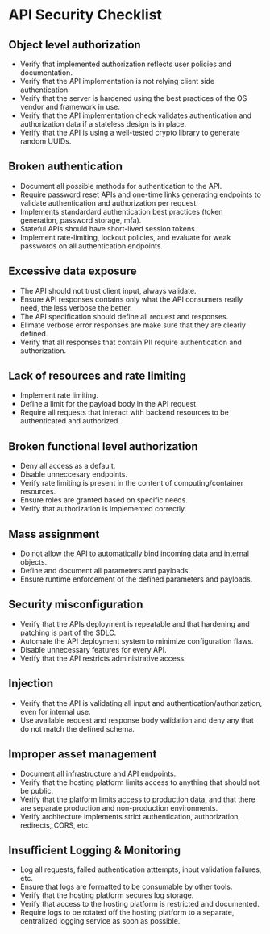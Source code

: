 # API Security Checklist

## Object level authorization

- Verify that implemented authorization reflects user policies and documentation.
- Verify that the API implementation is not relying client side authentication.
- Verify that the server is hardened using the best practices of the OS vendor and framework in use.
- Verify that the API implementation check validates authentication and authorization data if a stateless design is in place.
- Verify that the API is using a well-tested crypto library to generate random UUIDs.

## Broken authentication

- Document all possible methods for authentication to the API.
- Require password reset APIs and one-time links generating endpoints to validate authentication and authorization per request.
- Implements standardard authentication best practices (token generation, password storage, mfa).
- Stateful APIs should have short-lived session tokens.
- Implement rate-limiting, lockout policies, and evaluate for weak passwords on all authentication endpoints.

## Excessive data exposure

- The API should not trust client input, always validate.
- Ensure API responses contains only what the API consumers really need, the less verbose the better.
- The API specification should define all request and responses.
- Elimate verbose error responses are make sure that they are clearly defined.
- Verify that all responses that contain PII require authentication and authorization.

## Lack of resources and rate limiting

- Implement rate limiting.
- Define a limit for the payload body in the API request.
- Require all requests that interact with backend resources to be authenticated and authorized.

## Broken functional level authorization

- Deny all access as a default.
- Disable unneccesary endpoints.
- Verify rate limiting is present in the content of computing/container resources.
- Ensure roles are granted based on specific needs.
- Verify that authorization is implemented correctly.

## Mass assignment

- Do not allow the API to automatically bind incoming data and internal
objects.
- Define and document all parameters and payloads.
- Ensure runtime enforcement of the defined parameters and payloads.

## Security misconfiguration
- Verify that the APIs deployment is repeatable and that hardening and patching is part of the SDLC.
- Automate the API deployment system to minimize configuration flaws.
- Disable unnecessary features for every API.
- Verify that the API restricts administrative access.

## Injection

- Verify that the API is validating all input and authentication/authorization, even for internal use.
- Use available request and response body validation and deny any that do not match the defined schema.

## Improper asset management

- Document all infrastructure and API endpoints.
- Verify that the hosting platform limits access to anything that should not be public.
- Verify that the platform limits access to production data, and that there are separate production and non-production environments.
- Verify architecture implements strict authentication, authorization, redirects, CORS, etc.

## Insufficient Logging & Monitoring

- Log all requests, failed authentication atttempts, input validation failures, etc.
- Ensure that logs are formatted to be consumable by other tools.
- Verify that the hosting platform secures log storage.
- Verify that access to the hosting platform is restricted and documented.
- Require logs to be rotated off the hosting platform to a separate, centralized logging service as soon as possible.
